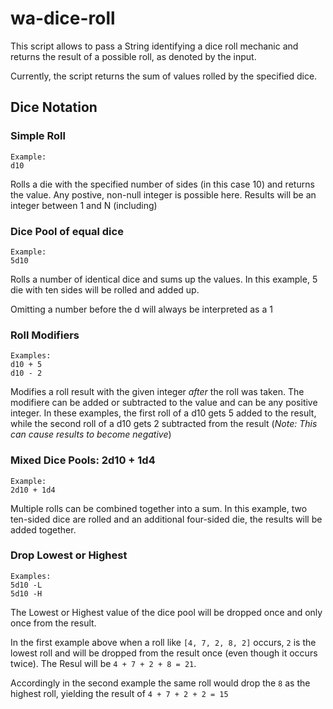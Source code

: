 # wa-dice-roll
 
This script allows to pass a String identifying a dice roll mechanic and returns the result of a possible roll, as denoted by the input.

Currently, the script returns the sum of values rolled by the specified dice.

## Dice Notation

### Simple Roll
```
Example:
d10
```
Rolls a die with the specified number of sides (in this case 10) and returns the value. Any postive, non-null integer is possible here. Results will be an integer between 1 and N (including)

### Dice Pool of equal dice
```
Example:
5d10
```
Rolls a number of identical dice and sums up the values. In this example, 5 die with ten sides will be rolled and added up.

Omitting a number before the d will always be interpreted as a 1

### Roll Modifiers
```
Examples:
d10 + 5
d10 - 2
```
Modifies a roll result with the given integer *after* the roll was taken. The modifiere can be added or subtracted to the value and can be any positive integer. In these examples, the first roll of a d10 gets 5 added to the result, while the second roll of a d10 gets 2 subtracted from the result (*Note: This can cause results to become negative*)

### Mixed Dice Pools: 2d10 + 1d4
```
Example:
2d10 + 1d4
```

Multiple rolls can be combined together into a sum. In this example, two ten-sided dice are rolled and an additional four-sided die, the results will be added together.

### Drop Lowest or Highest
```
Examples:
5d10 -L
5d10 -H
```
The Lowest or Highest value of the dice pool will be dropped once and only once from the result. 

In the first example above when a roll like `[4, 7, 2, 8, 2]` occurs, `2` is the lowest roll and will be dropped from the result once (even though it occurs twice). The Resul will be `4 + 7 + 2 + 8 = 21`.

Accordingly in the second example the same roll would drop the `8` as the highest roll, yielding the result of `4 + 7 + 2 + 2 = 15`